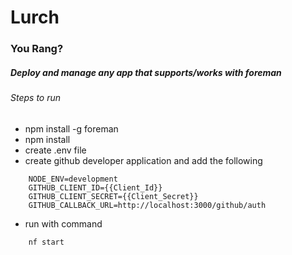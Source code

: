 # Lurch

### You Rang?

##### Deploy and manage any app that supports/works with foreman

###### Steps to run

* npm install -g foreman
* npm install
* create .env file
* create github developer application and add the following
```
    NODE_ENV=development
    GITHUB_CLIENT_ID={{Client_Id}}
    GITHUB_CLIENT_SECRET={{Client_Secret}}
    GITHUB_CALLBACK_URL=http://localhost:3000/github/auth
```
* run with command
```
    nf start
```